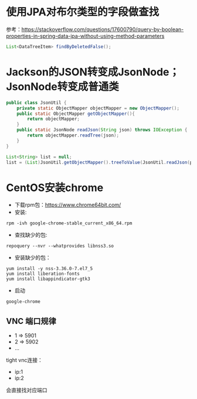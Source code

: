 # 使用JPA对布尔类型的字段做查找
参考：https://stackoverflow.com/questions/17600790/query-by-boolean-properties-in-spring-data-jpa-without-using-method-parameters
```java
List<DataTreeItem> findByDeletedFalse();
```

# Jackson的JSON转变成JsonNode；JsonNode转变成普通类
```java
public class JsonUtil {
    private static ObjectMapper objectMapper = new ObjectMapper();
    public static ObjectMapper getObjectMapper(){
        return objectMapper;
    }
    public static JsonNode readJson(String json) throws IOException {
        return objectMapper.readTree(json);
    }
}

```
```java
List<String> list = null;
list = (List)JsonUtil.getObjectMapper().treeToValue(JsonUtil.readJson(permValue), List.class);
```

# CentOS安装chrome
* 下载rpm包：https://www.chrome64bit.com/
* 安装: 
```shell
rpm -ivh google-chrome-stable_current_x86_64.rpm
```
* 查找缺少的包: 
```shell
repoquery --nvr --whatprovides libnss3.so
```

* 安装缺少的包：
```shell
yum install -y nss-3.36.0-7.el7_5
yum install liberation-fonts
yum install libappindicator-gtk3
```

* 启动
```
google-chrome
```

## VNC 端口规律

* 1 => 5901
* 2 => 5902
* ...

tight vnc连接：

* ip:1
* ip:2

会直接找对应端口

